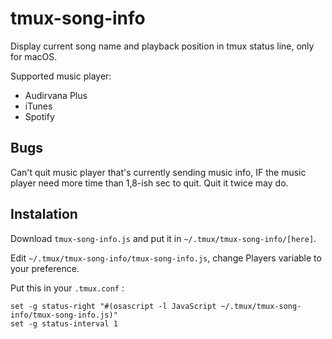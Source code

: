 # tmux-song-info
Display current song name and playback position in tmux status line, only for macOS.

Supported music player:
* Audirvana Plus
* iTunes
* Spotify

Bugs
-----------
Can't quit music player that's currently sending music info, IF the music player need more time than 1,8-ish sec to quit. Quit it twice may do.

Instalation
-----------

Download `tmux-song-info.js` and put it in `~/.tmux/tmux-song-info/[here]`.

Edit `~/.tmux/tmux-song-info/tmux-song-info.js`, change Players variable to your preference.

Put this in your `.tmux.conf` :
```
set -g status-right "#(osascript -l JavaScript ~/.tmux/tmux-song-info/tmux-song-info.js)"
set -g status-interval 1
```
